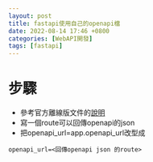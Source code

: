 ```yaml
---
layout: post
title: fastapi使用自己的openapi檔
date: 2022-08-14 17:46 +0800
categories: [WebAPI開發]
tags: [fastapi]
---
```

# 步驟
* 參考官方離線版文件的[說明](https://fastapi.tiangolo.com/advanced/extending-openapi/#self-hosting-javascript-and-css-for-docs)
* 寫一個route可以回傳openapi的json
* 把openapi_url=app.openapi_url改型成 
```
openapi_url=<回傳openapi json 的route>
```